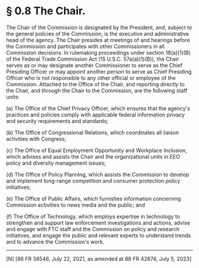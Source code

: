 # § 0.8   The Chair.

The Chair of the Commission is designated by the President, and, subject to the general policies of the Commission, is the executive and administrative head of the agency. The Chair presides at meetings of and hearings before the Commission and participates with other Commissioners in all Commission decisions. In rulemaking proceedings under section 18(a)(1)(B) of the Federal Trade Commission Act (15 U.S.C. 57a(a)(1)(B)), the Chair serves as or may designate another Commissioner to serve as the Chief Presiding Officer or may appoint another person to serve as Chief Presiding Officer who is not responsible to any other official or employee of the Commission. Attached to the Office of the Chair, and reporting directly to the Chair, and through the Chair to the Commission, are the following staff units:


(a) The Office of the Chief Privacy Officer, which ensures that the agency's practices and policies comply with applicable federal information privacy and security requirements and standards;


(b) The Office of Congressional Relations, which coordinates all liaison activities with Congress;


(c) The Office of Equal Employment Opportunity and Workplace Inclusion, which advises and assists the Chair and the organizational units in EEO policy and diversity management issues;




(d) The Office of Policy Planning, which assists the Commission to develop and implement long-range competition and consumer protection policy initiatives;


(e) The Office of Public Affairs, which furnishes information concerning Commission activities to news media and the public; and


(f) The Office of Technology, which employs expertise in technology to strengthen and support law enforcement investigations and actions, advise and engage with FTC staff and the Commission on policy and research initiatives, and engage the public and relevant experts to understand trends and to advance the Commission's work.







---

[N] [86 FR 38546, July 22, 2021, as amended at 88 FR 42874, July 5, 2023]











